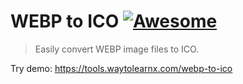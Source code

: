 # WEBP to ICO [![Awesome](https://cdn.rawgit.com/sindresorhus/awesome/d7305f38d29fed78fa85652e3a63e154dd8e8829/media/badge.svg)](https://github.com/sindresorhus/awesome)

>Easily convert WEBP image files to ICO.

Try demo: https://tools.waytolearnx.com/webp-to-ico
